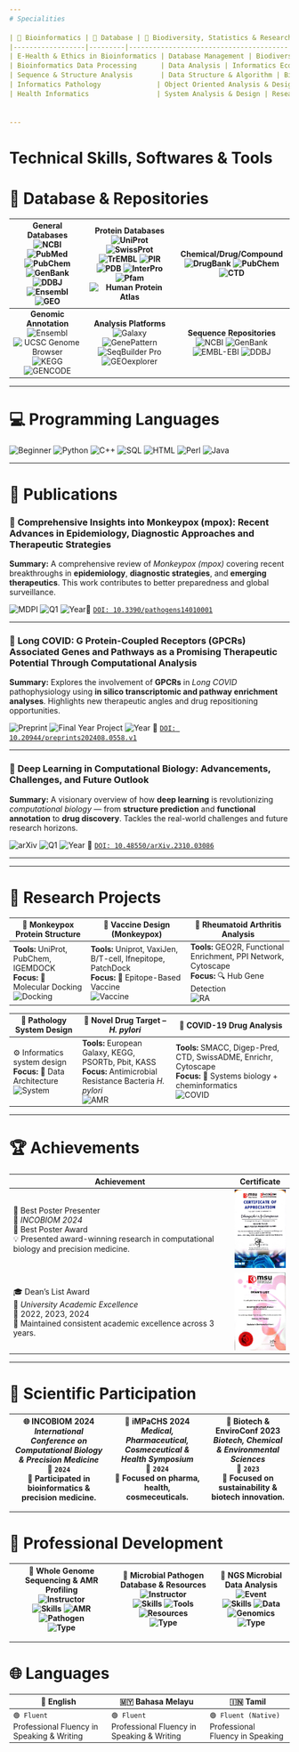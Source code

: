 ```yaml
---
# Specialities

| 🧬 Bioinformatics | 💾 Database | 🌱 Biodiversity, Statistics & ResearchM | ⚗️ Life Sciences |
|------------------|---------|----------------------------------------|------------------------------|
| E-Health & Ethics in Bioinformatics | Database Management | Biodiversity | Biochemistry & Applied Chemistry |
| Bioinformatics Data Processing      | Data Analysis | Informatics Ecology & Environment | Microbiology |
| Sequence & Structure Analysis       | Data Structure & Algorithm | Biostatistics | Molecular Biology |
| Informatics Pathology              | Object Oriented Analysis & Design | Calculus & Discrete | General Genetics |
| Health Informatics                 | System Analysis & Design | Research Methodology | Cell & Tissue Biology |


---
```

# Technical Skills, Softwares & Tools

# 🧠 Database & Repositories

| **General Databases**<br> ![NCBI](https://img.shields.io/badge/NCBI-blue?style=flat-square) ![PubMed](https://img.shields.io/badge/PubMed-green?style=flat-square) ![PubChem](https://img.shields.io/badge/PubChem-orange?style=flat-square) ![GenBank](https://img.shields.io/badge/GenBank-purple?style=flat-square) ![DDBJ](https://img.shields.io/badge/DDBJ-lightgrey?style=flat-square) ![Ensembl](https://img.shields.io/badge/Ensembl-lightblue?style=flat-square) ![GEO](https://img.shields.io/badge/GEO-yellow?style=flat-square) | **Protein Databases**<br> ![UniProt](https://img.shields.io/badge/UniProt-blueviolet?style=flat-square) ![SwissProt](https://img.shields.io/badge/SwissProt-green?style=flat-square) ![TrEMBL](https://img.shields.io/badge/TrEMBL-orange?style=flat-square) ![PIR](https://img.shields.io/badge/PIR-yellow?style=flat-square) ![PDB](https://img.shields.io/badge/PDB-blueviolet?style=flat-square) ![InterPro](https://img.shields.io/badge/InterPro-purple?style=flat-square) ![Pfam](https://img.shields.io/badge/Pfam-teal?style=flat-square) ![Human Protein Atlas](https://img.shields.io/badge/Human_Protein_Atlas-lightgreen?style=flat-square) | **Chemical/Drug/Compound**<br> ![DrugBank](https://img.shields.io/badge/DrugBank-red?style=flat-square) ![PubChem](https://img.shields.io/badge/PubChem-orange?style=flat-square) ![CTD](https://img.shields.io/badge/CTD-blue?style=flat-square) |
|:--:|:--:|:--:|
| **Genomic Annotation**<br> ![Ensembl](https://img.shields.io/badge/Ensembl-blue?style=flat-square) ![UCSC Genome Browser](https://img.shields.io/badge/UCSC_Genome_Browser-purple?style=flat-square) ![KEGG](https://img.shields.io/badge/KEGG-yellowgreen?style=flat-square) ![GENCODE](https://img.shields.io/badge/GENCODE-lightblue?style=flat-square) | **Analysis Platforms**<br> ![Galaxy](https://img.shields.io/badge/Galaxy-blue?style=flat-square) ![GenePattern](https://img.shields.io/badge/GenePattern-lightgreen?style=flat-square) ![SeqBuilder Pro](https://img.shields.io/badge/SeqBuilder_Pro-orange?style=flat-square) ![GEOexplorer](https://img.shields.io/badge/GEOexplorer-blueviolet?style=flat-square) | **Sequence Repositories**<br> ![NCBI](https://img.shields.io/badge/NCBI-blue?style=flat-square) ![GenBank](https://img.shields.io/badge/GenBank-lightblue?style=flat-square) ![EMBL-EBI](https://img.shields.io/badge/EMBL--EBI-green?style=flat-square) ![DDBJ](https://img.shields.io/badge/DDBJ-lightgrey?style=flat-square) |













---
# 💻 Programming Languages
![Beginner](https://img.shields.io/badge/Beginner-%F0%9F%94%B4-red)
![Python](https://img.shields.io/badge/-Python-3776AB?style=for-the-badge&logo=python&logoColor=white) ![C++](https://img.shields.io/badge/-C++-00599C?style=for-the-badge&logo=c%2B%2B&logoColor=white) ![SQL](https://img.shields.io/badge/-SQL-4479A1?style=for-the-badge&logo=mysql&logoColor=white) ![HTML](https://img.shields.io/badge/-HTML5-E34F26?style=for-the-badge&logo=html5&logoColor=white)  ![Perl](https://img.shields.io/badge/-Perl-39457E?style=for-the-badge&logo=perl&logoColor=white) ![Java](https://img.shields.io/badge/-Java-007396?style=for-the-badge&logo=java&logoColor=white)


---
# 📄 Publications

### 🧪 **Comprehensive Insights into Monkeypox (mpox): Recent Advances in Epidemiology, Diagnostic Approaches and Therapeutic Strategies**

**Summary:** A comprehensive review of *Monkeypox (mpox)* covering recent breakthroughs in **epidemiology**, **diagnostic strategies**, and **emerging therapeutics**. This work contributes to better preparedness and global surveillance.

![MDPI](https://img.shields.io/badge/Journal-MDPI%20Pathogens-blue?style=flat-square&logo=mdpi)
![Q1](https://img.shields.io/badge/Rank-Q1-success?style=flat-square)
![Year](https://img.shields.io/badge/Year-2024-lightgrey?style=flat-square)📎 [`DOI: 10.3390/pathogens14010001`](https://doi.org/10.3390/pathogens14010001)

---

### 🧬 **Long COVID: G Protein-Coupled Receptors (GPCRs) Associated Genes and Pathways as a Promising Therapeutic Potential Through Computational Analysis**

**Summary:** Explores the involvement of **GPCRs** in *Long COVID* pathophysiology using **in silico transcriptomic and pathway enrichment analyses**. Highlights new therapeutic angles and drug repositioning opportunities.

![Preprint](https://img.shields.io/badge/Platform-Preprints.org-orange?style=flat-square)
![Final Year Project](https://img.shields.io/badge/Project-Final%20Year%20Project-blueviolet?style=flat-square)
![Year](https://img.shields.io/badge/Year-2024-lightgrey?style=flat-square) 📎 [`DOI: 10.20944/preprints202408.0558.v1`](https://doi.org/10.20944/preprints202408.0558.v1)

---

### 🤖 **Deep Learning in Computational Biology: Advancements, Challenges, and Future Outlook**

**Summary:** A visionary overview of how **deep learning** is revolutionizing *computational biology* — from **structure prediction** and **functional annotation** to **drug discovery**. Tackles the real-world challenges and future research horizons.

![arXiv](https://img.shields.io/badge/Platform-arXiv-black?style=flat-square&logo=arxiv)
![Q1](https://img.shields.io/badge/Rank-Q1-success?style=flat-square)
![Year](https://img.shields.io/badge/Year-2023-lightgrey?style=flat-square) 📎 [`DOI: 10.48550/arXiv.2310.03086`](https://doi.org/10.48550/arXiv.2310.03086)

---







---
# 🧬 Research Projects

| 🔬 **Monkeypox Protein Structure** | 💉 **Vaccine Design (Monkeypox)** | 🧪 **Rheumatoid Arthritis Analysis** |
|----------------------------------|----------------------------------|-------------------------------------|
| **Tools:** UniProt, PubChem, IGEMDOCK <br> **Focus:** 🧬 Molecular Docking <br> ![Docking](https://img.shields.io/badge/Molecular-Docking-blue) | **Tools:** Uniprot, VaxiJen, B/T-cell, Ifnepitope, PatchDock <br> **Focus:** 💉 Epitope-Based Vaccine <br> ![Vaccine](https://img.shields.io/badge/Vaccine-Design-orange) | **Tools:** GEO2R, Functional Enrichment, PPI Network, Cytoscape <br> **Focus:** 🔍 Hub Gene Detection <br> ![RA](https://img.shields.io/badge/Target-Gene%20Networks-red) |

| 🧠 **Pathology System Design** | 🦠 **Novel Drug Target – *H. pylori*** | 💊 **COVID-19 Drug Analysis** |
|-------------------------------|-------------------------------|-------------------------------|
| ⚙️ Informatics system design  <br> **Focus:** 💾 Data Architecture <br> ![System](https://img.shields.io/badge/System-Design-lightgrey) | **Tools:** European Galaxy, KEGG, PSORTb, Pbit, KASS  <br> **Focus:**  Antimicrobial Resistance Bacteria *H. pylori*  <br> ![AMR](https://img.shields.io/badge/Goal-Drug%20Target%20Discovery-green) |  **Tools:** SMACC, Digep-Pred, CTD, SwissADME, Enrichr, Cytoscape <br>  **Focus:** 🔬 Systems biology + cheminformatics <br> ![COVID](https://img.shields.io/badge/Application-COVID--19-blueviolet) |










---  
# 🏆 Achievements

| Achievement | Certificate |
|-------------|-------------|
| 🥇 Best Poster Presenter <br> 📍 *INCOBIOM 2024* <br> 🏅 Best Poster Award <br> 💡 Presented award-winning research in computational biology and precision medicine. | <img src="./certificate1.jpg" alt="Certificate 1" width="105"> |
| 🎓 Dean’s List Award <br> 🏫 *University Academic Excellence* <br> 📅 2022, 2023, 2024 <br> 🏅 Maintained consistent academic excellence across 3 years. | <img src="./certificates2.jpg" alt="Certificate 2" width="105"> |

---
# 🧬 Scientific Participation

| **🌐 INCOBIOM 2024**<br>*International Conference on Computational Biology & Precision Medicine*<br>📅 `2024`<br>🧬 Participated in bioinformatics & precision medicine. | **🧪 iMPaCHS 2024**<br>*Medical, Pharmaceutical, Cosmeceutical & Health Symposium*<br>📅 `2024`<br>💊 Focused on pharma, health, cosmeceuticals. | **🌱 Biotech & EnviroConf 2023**<br>*Biotech, Chemical & Environmental Sciences*<br>📅 `2023`<br>🌿 Focused on sustainability & biotech innovation. |
|:--:|:--:|:--:|


---
# 🧪 Professional Development

| **🔬 Whole Genome Sequencing & AMR Profiling**<br>![Instructor](https://img.shields.io/badge/Instructor-Dr.K.M.Kumar-blue?style=flat-square)<br>![Skills](https://img.shields.io/badge/WGS-blueviolet?style=flat-square) ![AMR](https://img.shields.io/badge/Antibiotic_Resistance-blue?style=flat-square) ![Pathogen](https://img.shields.io/badge/Pathogen_Analysis-blue?style=flat-square)<br>![Type](https://img.shields.io/badge/Workshop-orange?style=flat-square) | **🦠 Microbial Pathogen Database & Resources**<br>![Instructor](https://img.shields.io/badge/Instructor-Dr.K.M.Kumar-blue?style=flat-square)<br>![Skills](https://img.shields.io/badge/Pathogen_DB-purple?style=flat-square) ![Tools](https://img.shields.io/badge/Microbial_Tools-purple?style=flat-square) ![Resources](https://img.shields.io/badge/Bioinfo_Resources-purple?style=flat-square)<br>![Type](https://img.shields.io/badge/Short_Course-orange?style=flat-square) | **🧬 NGS Microbial Data Analysis**<br>![Event](https://img.shields.io/badge/Event-Post--Conference-lightgrey?style=flat-square)<br>![Skills](https://img.shields.io/badge/NGS-green?style=flat-square) ![Data](https://img.shields.io/badge/Data_Exploration-green?style=flat-square) ![Genomics](https://img.shields.io/badge/Microbial-green?style=flat-square)<br>![Type](https://img.shields.io/badge/Short_Course-orange?style=flat-square) |
|:--:|:--:|:--:|



---
# 🌐 Languages

  | 🏴 English            | 🇲🇾 Bahasa Melayu      | 🇮🇳 Tamil               |
  |-----------------------|------------------------|-------------------------|
  | `🟢 Fluent`<br>Professional Fluency in Speaking & Writing | `🟢 Fluent`<br>Professional Fluency in Speaking & Writing | `🟢 Fluent (Native)`<br>Professional Fluency in Speaking |








